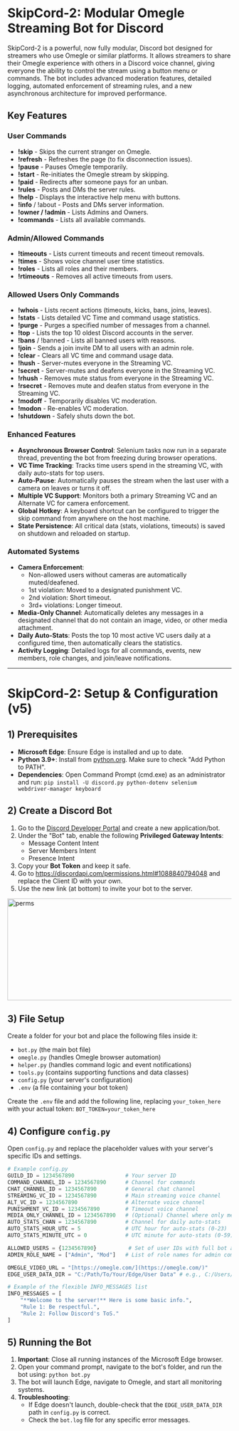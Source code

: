 # SkipCord-2: Modular Omegle Streaming Bot for Discord

SkipCord-2 is a powerful, now fully modular, Discord bot designed for streamers who use Omegle or similar platforms. It allows streamers to share their Omegle experience with others in a Discord voice channel, giving everyone the ability to control the stream using a button menu or commands. The bot includes advanced moderation features, detailed logging, automated enforcement of streaming rules, and a new asynchronous architecture for improved performance.

## Key Features

### User Commands

* **!skip** - Skips the current stranger on Omegle.
* **!refresh** - Refreshes the page (to fix disconnection issues).
* **!pause** - Pauses Omegle temporarily.
* **!start** - Re-initiates the Omegle stream by skipping.
* **!paid** - Redirects after someone pays for an unban.
* **!rules** - Posts and DMs the server rules.
* **!help** - Displays the interactive help menu with buttons.
* **!info** / !about - Posts and DMs server information.
* **!owner / !admin** - Lists Admins and Owners.
* **!commands** - Lists all available commands.

### Admin/Allowed Commands

* **!timeouts** - Lists current timeouts and recent timeout removals.
* **!times** - Shows voice channel user time statistics.
* **!roles** - Lists all roles and their members.
* **!rtimeouts** - Removes all active timeouts from users.

### Allowed Users Only Commands

* **!whois** - Lists recent actions (timeouts, kicks, bans, joins, leaves).
* **!stats** - Lists detailed VC Time and command usage statistics.
* **!purge** - Purges a specified number of messages from a channel.
* **!top** - Lists the top 10 oldest Discord accounts in the server.
* **!bans** / !banned - Lists all banned users with reasons.
* **!join** - Sends a join invite DM to all users with an admin role.
* **!clear** - Clears all VC time and command usage data.
* **!hush** - Server-mutes everyone in the Streaming VC.
* **!secret** - Server-mutes and deafens everyone in the Streaming VC.
* **!rhush** - Removes mute status from everyone in the Streaming VC.
* **!rsecret** - Removes mute and deafen status from everyone in the Streaming VC.
* **!modoff** - Temporarily disables VC moderation.
* **!modon** - Re-enables VC moderation.
* **!shutdown** - Safely shuts down the bot.

### Enhanced Features

* **Asynchronous Browser Control**: Selenium tasks now run in a separate thread, preventing the bot from freezing during browser operations.
* **VC Time Tracking**: Tracks time users spend in the streaming VC, with daily auto-stats for top users.
* **Auto-Pause**: Automatically pauses the stream when the last user with a camera on leaves or turns it off.
* **Multiple VC Support**: Monitors both a primary Streaming VC and an Alternate VC for camera enforcement.
* **Global Hotkey**: A keyboard shortcut can be configured to trigger the skip command from anywhere on the host machine.
* **State Persistence**: All critical data (stats, violations, timeouts) is saved on shutdown and reloaded on startup.

### Automated Systems

* **Camera Enforcement**:
    * Non-allowed users without cameras are automatically muted/deafened.
    * 1st violation: Moved to a designated punishment VC.
    * 2nd violation: Short timeout.
    * 3rd+ violations: Longer timeout.
* **Media-Only Channel**: Automatically deletes any messages in a designated channel that do not contain an image, video, or other media attachment.
* **Daily Auto-Stats**: Posts the top 10 most active VC users daily at a configured time, then automatically clears the statistics.
* **Activity Logging**: Detailed logs for all commands, events, new members, role changes, and join/leave notifications.

---

# SkipCord-2: Setup & Configuration (v5)

## 1) Prerequisites

* **Microsoft Edge**: Ensure Edge is installed and up to date.
* **Python 3.9+**: Install from [python.org](https://www.python.org/downloads/). Make sure to check "Add Python to PATH".
* **Dependencies**: Open Command Prompt (cmd.exe) as an administrator and run:
    `pip install -U discord.py python-dotenv selenium webdriver-manager keyboard`

## 2) Create a Discord Bot

1.  Go to the [Discord Developer Portal](https://discord.com/developers/applications) and create a new application/bot.
2.  Under the "Bot" tab, enable the following **Privileged Gateway Intents**:
    * Message Content Intent
    * Server Members Intent
    * Presence Intent
3.  Copy your **Bot Token** and keep it safe.
4.  Go to https://discordapi.com/permissions.html#1088840794048 and replace the Client ID with your own.
5.  Use the new link (at bottom) to invite your bot to the server.

<img width="563" height="229" alt="perms" src="https://github.com/user-attachments/assets/45c9d335-3e3b-4866-82ef-a3d143eab00d" />

## 3) File Setup

Create a folder for your bot and place the following files inside it:

* `bot.py` (the main bot file)
* `omegle.py` (handles Omegle browser automation)
* `helper.py` (handles command logic and event notifications)
* `tools.py` (contains supporting functions and data classes)
* `config.py` (your server's configuration)
* `.env` (a file containing your bot token)

Create the `.env` file and add the following line, replacing `your_token_here` with your actual token:
`BOT_TOKEN=your_token_here`

## 4) Configure `config.py`

Open `config.py` and replace the placeholder values with your server's specific IDs and settings.

```python
# Example config.py
GUILD_ID = 1234567890                # Your server ID
COMMAND_CHANNEL_ID = 1234567890      # Channel for commands
CHAT_CHANNEL_ID = 1234567890         # General chat channel
STREAMING_VC_ID = 1234567890         # Main streaming voice channel
ALT_VC_ID = 1234567890               # Alternate voice channel
PUNISHMENT_VC_ID = 1234567890        # Timeout voice channel
MEDIA_ONLY_CHANNEL_ID = 1234567890   # (Optional) Channel where only media is allowed
AUTO_STATS_CHAN = 1234567890         # Channel for daily auto-stats
AUTO_STATS_HOUR_UTC = 5              # UTC hour for auto-stats (0-23)
AUTO_STATS_MINUTE_UTC = 0            # UTC minute for auto-stats (0-59)

ALLOWED_USERS = {1234567890}          # Set of user IDs with full bot access
ADMIN_ROLE_NAME = ["Admin", "Mod"]   # List of role names for admin command access

OMEGLE_VIDEO_URL = "[https://omegle.com/](https://omegle.com/)"
EDGE_USER_DATA_DIR = "C:/Path/To/Your/Edge/User Data" # e.g., C:/Users/YourUser/AppData/Local/Microsoft/Edge/User Data

# Example of the flexible INFO_MESSAGES list
INFO_MESSAGES = [
    "**Welcome to the server!** Here is some basic info.",
    "Rule 1: Be respectful.",
    "Rule 2: Follow Discord's ToS."
]
```

## 5) Running the Bot

1.  **Important**: Close all running instances of the Microsoft Edge browser.
2.  Open your command prompt, navigate to the bot's folder, and run the bot using:
    `python bot.py`
3.  The bot will launch Edge, navigate to Omegle, and start all monitoring systems.
4.  **Troubleshooting**:
    * If Edge doesn't launch, double-check that the `EDGE_USER_DATA_DIR` path in `config.py` is correct.
    * Check the `bot.log` file for any specific error messages.
